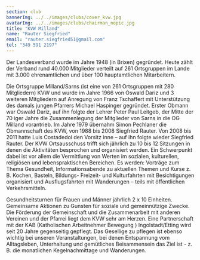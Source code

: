 ```yaml
---
section: club
bannerImg: ../../images/clubs/cover_kvw.jpg
avatarImg: ../../images/clubs/chairman_nopic.jpg
title: "KVW Milland"
name: "Rauter Siegfried"
email: "rauter.siegfried51@gmail.com"
tel: "349 591 2197"
---
```


Der Landesverband wurde im Jahre 1948 (in Brixen) gegründet. Heute zählt der Verband rund 40.000 Mitglieder verteilt auf 261 Ortsgruppen im Lande mit 3.000 ehrenamtlichen und über 100 hauptamtlichen Mitarbeitern.

Die Ortsgruppe Milland/Sarns (ist eine von 261 Ortsgruppen mit 280 Mitgliedern) KVW und wurde im Jahre 1966 von Oswald Dariz und 3 weiteren Mitgliedern auf Anregung von Franz Tschaffert mit Unterstützung des damals jungen Pfarrers Michael Haspinger gegründet. Erster Obmann war Oswald Dariz, auf ihn folgte der Lehrer Peter Paul Leitgeb, der Mitte der 70 iger Jahre die Zusammenlegung der Mitglieder von Sarns in die OG Milland vorantrieb. Im Jahre 1979 übernahm Simon Pechlaner die Obmannschaft des KVW, von 1988 bis 2008 Siegfried Rauter. Von 2008 bis 2011 hatte Luis Costadedoi den Vorsitz inne – auf ihn folgte wieder Siegfried Rauter.
Der KVW Ortsausschuss trifft sich jährlich zu 10 bis 12 Sitzungen in denen die Aktivitäten besprochen und organisiert werden. Ein Schwerpunkt dabei ist vor allem die Vermittlung von Werten im sozialen, kulturellen, religiösen und lebenspraktischen Bereichen.
Es werden: Vorträge zum Thema Gesundheit, Informationsabende zu aktuellen Themen und Kurse z. B. Kochen, Basteln, Bildungs- Freizeit- und Kulturfahrten mit Besichtigungen organisiert und Ausflugsfahrten mit Wanderungen – teils mit öffentlichen Verkehrsmitteln.

Gesundheitsturnen für Frauen und Männer jährlich 2 x 10 Einheiten. Gemeinsame Aktionen zu Gunsten für soziale und gemeinnützige Zwecke. Die Förderung der Gemeinschaft und die Zusammenarbeit mit anderen Vereinen und der Pfarrei liegt dem KVW sehr am Herzen.
Eine Partnerschaft mit der KAB (Katholischen Arbeitnehmer Bewegung ) Ingolstadt/Etting wird seit 20 Jahre gegenseitig gepflegt.
Das Gesellige zu pflegen ist ebenso wichtig bei unseren Veranstaltungen, bei denen Entspannung vom Alltagsleben, Unterhaltung und gemütliches Beisammensein das Ziel ist - z. B. die monatlichen Kegelnachmittage und Wanderungen. 